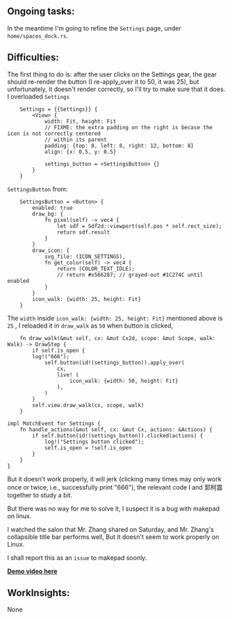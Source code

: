 ## Ongoing tasks:
In the meantime I'm going to refine the `Settings` page, under `home/spaces_dock.rs`.

## Difficulties:
The first thing to do is: after the user clicks on the Settings gear, the gear should re-render the button (I re-apply_over it to 50, it was 25), but unfortunately, it doesn't render correctly, so I'll try to make sure that it does.
I overloaded `Settings`
```
    Settings = {{Settings}} {
        <View> {
            width: Fit, height: Fit
            // FIXME: the extra padding on the right is becase the icon is not correctly centered
            // within its parent
            padding: {top: 8, left: 8, right: 12, bottom: 8}
            align: {x: 0.5, y: 0.5}

            settings_button = <SettingsButton> {}
        }
    }
```
`SettingsButton` from:
```
    SettingsButton = <Button> {
        enabled: true
        draw_bg: {
            fn pixel(self) -> vec4 {
                let sdf = Sdf2d::viewport(self.pos * self.rect_size);
                return sdf.result
            }
        }
        draw_icon: {
            svg_file: (ICON_SETTINGS),
            fn get_color(self) -> vec4 {
                return (COLOR_TEXT_IDLE);
                // return #x566287; // grayed-out #1C274C until enabled
            }
        }
        icon_walk: {width: 25, height: Fit}
    }
```
The `width` inside `icon_walk: {width: 25, height: Fit}` mentioned above is `25` , I reloaded it in `draw_walk` as `50` when button is clicked,
```
    fn draw_walk(&mut self, cx: &mut Cx2d, scope: &mut Scope, walk: Walk) -> DrawStep {
        if self.is_open {
        log!("666");
            self.button(id!(settings_button)).apply_over(
                cx,
                live! (
                    icon_walk: {width: 50, height: Fit}
                ),
            )
        }
        self.view.draw_walk(cx, scope, walk)
    }
```
```
impl MatchEvent for Settings {
    fn handle_actions(&mut self, cx: &mut Cx, actions: &Actions) {
        if self.button(id!(settings_button)).clicked(actions) {
            log!("Settings button clicked");
            self.is_open = !self.is_open
        }
    }
}

```
But it doesn't work properly, it will jerk (clicking many times may only work once or twice, i.e., successfully print "666"), the relevant code I and 郭柯震 together to study a bit.

But there was no way for me to solve it, I suspect it is a bug with makepad on linux.

I watched the salon that Mr. Zhang shared on Saturday, and Mr. Zhang's collapsible title bar performs well, But it doesn't seem to work properly on Linux.

I shall report this as an `issue` to makepad soonly.

[**Demo video here**](https://github.com/Demolemon11/Demolemon11.github.io/blob/hotfix/statics/2024-10-14_21-29-59.webm)

## WorkInsights:
None

